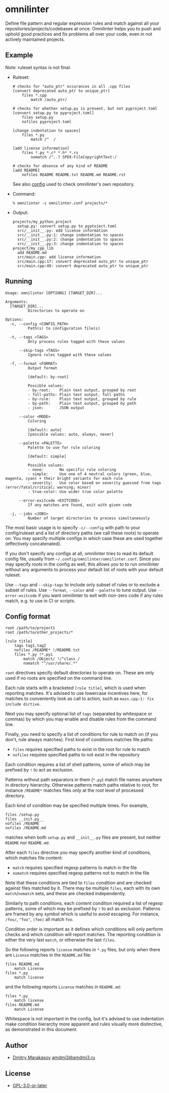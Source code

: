 # omnilinter

Define file pattern and regular expression rules and match against all
your repositories/projects/codebases at once. Omnilinter helps you to
push and uphold good practices and fix problems all over your code, even
in not actively maintained projects.

## Example

Note: ruleset syntax is not final.

- Ruleset:

  ```
  # checks for "auto_ptr" occurances in all .cpp files
  [convert deprecated auto_ptr to unique_ptr]
      files *.cpp
          match /auto_ptr/

  # checks for whether setup.py is present, but not pyproject.toml
  [convert setup.py to pyproject.toml]
      files setup.py
      nofiles pyproject.toml

  [change indentation to spaces]
      files *.py
          match /^	/
  
  [add license information]
      files *.py *.c* *.h* *.rs
          nomatch /^..? SPDX-FileCopyrightText:/

  # checks for absence of any kind of README
  [add README]
      nofiles README README.txt README.md README.rst
  ```

  See also [config](.omnilinter.conf) used to check omnilinter's own repository.

- Command:

  ```
  % omnilinter -c omnilinter.conf projects/*
  ```

- Output:

  ```
  projects/my_python_project
    setup.py: convert setup.py to pyptoject.toml
    src/__init__.py: add license information
    src/__init__.py:1: change indentation to spaces
    src/__init__.py:2: change indentation to spaces
    src/__init__.py:3: change indentation to spaces
  project/my_cpp_lib
    add README.md
    src/main.cpp: add license information
    src/main.cpp:17: convert deprecated auto_ptr to unique_ptr
    src/main.cpp:49: convert deprecated auto_ptr to unique_ptr
  ```

## Running

```
Usage: omnilinter [OPTIONS] [TARGET_DIR]...

Arguments:
  [TARGET_DIR]...
          Directories to operate on

Options:
  -c, --config <CONFIG_PATH>
          Path(s) to configuration file(s)

  -t, --tags <TAGS>
          Only process rules tagged with these values

      --skip-tags <TAGS>
          Ignore rules tagged with these values

  -f, --format <FORMAT>
          Output format
          
          [default: by-root]

          Possible values:
          - by-root:    Plain text output, grouped by root
          - full-paths: Plain text output, full paths
          - by-rule:    Plain text output, grouped by rule
          - by-path:    Plain text output, grouped by path
          - json:       JSON output

      --color <MODE>
          Coloring
          
          [default: auto]
          [possible values: auto, always, never]

      --palette <PALETTE>
          Palette to use for rule coloring
          
          [default: simple]

          Possible values:
          - none:       No specific rule coloring
          - simple:     Use one of 4 neutral colors (green, blue, magenta, cyan) + their bright variants for each rule
          - severity:   Use color based on severity guessed from tags (error/fatal/critical; warning; minor)
          - true-color: Use wider true color palette

      --error-exitcode <EXITCODE>
          If any matches are found, exit with given code

  -j, --jobs <JOBS>
          Number of target directories to process simultaneously
```

The most basic usage is to specify `-c/--config` with path to your
config/ruleset and a list of directory paths (we call these _roots_) to
operate on. You may specify multiple configs in which case these are used
together (effectively concatenated).

If you don't specify any configs at all, omnilinter tries to read its default
config file, usually from `~/.config/omnilinter/omnilinter.conf`. Since you may
specify _roots_ in the config as well, this allows you to to run omnilinter
without any arguments to process your default list of roots with your default
ruleset.

Use `--tags` and `--skip-tags` to include only subset of rules or to exclude
a subset of rules. Use `--format`, `--color` and `--palette` to tune output.
Use `--error-exitcode` if you want omnilinter to exit with non-zero code if
any rules match, e.g. to use in CI or scripts.

## Config format

```
root /path/to/project1
root /path/to/other_projects/*

[rule title]
	tags tag1,tag2
	nofiles /README* !/README.txt
	files *.py !*.pyi
		match /Object/ !/^class /
		nomatch "^/usr/share/.*"
```

`root` directives specify default directories to operate on. These are
only used if no roots are specified on the command line.

Each rule starts with a bracketed `[rule title]`, which is used when
reporting matches. It's advised to use lowercase incentives here,
for matches to conveniently look as call to action, such as `main.cpp:1:
 fix include dirtive`.

Next you may specify optional list of `tags` (separated by whitespace
or commas) by which you may enable and disable rules from the command line.

Finally, you need to specify a list of conditions for rule to match on
(if you don't, rule always matches). First kind of conditions matches
file paths:
- `files` requires specified paths to exist in the root for rule to match
- `nofiles` requires specified paths to not exist in the repository

Each condition requires a list of shell patterns, some of which may be
prefixed by `!` to act as exclusion.

Patterns without path separators in them (`*.py`) match file names anywhere
in directory hierarchy. Otherwise patterns match paths relative to root,
for instance `/README*` matches files only at the root level of processed
directory.

Each kind of condition may be specified multiple times. For example,

```
files /setup.py
files __init.py__
nofiles /README
nofiles /README.md
```

matches when both `setup.py` and `__init__.py` files are present,
but neither `README` nor `README.md`.

After each `files` directive you may specify another kind of conditions,
which matches file content:
- `match` requires specified regexp patterns to match in the file
- `nomatch` requires specified regexp patterns not to match in the file

Note that these conditions are tied to `files` condition and are checked
against files matched by it. There may be multiple `files`, each with
its own `match`/`nomatch` sets, and these are checked independently.

Similarly to path conditions, each content condition required a list of
regexp patterns, some of which may be prefixed by `!` to act as exclusion.
Patterns are framed by any symbol which is useful to avoid escaping.
For instance, `/foo/`, `"foo"`, `|foo|` all match `foo`.

Condition order is important as it defines which conditions will only
perform checks and which condition will report matches. The reporting
condition is either the very last `match`, or otherwise the last `files`.

So the following reports `license` matches in `*.py` files, but only
when there are `License` matches in the `README.md` file:
```
files README.md
    match License
files *.py
    match license
```
and the following reports `License` matches in `README.md`:
```
files *.py
    match license
files README.md
    match License
```

Whitespace is not important in the config, but it's advised to use
indentation make condition hierarchy more apparent and rules visually
more distinctive, as demonstrated in this document.

## Author

* [Dmitry Marakasov](https://github.com/AMDmi3) <amdmi3@amdmi3.ru>

## License

* [GPL-3.0-or-later](LICENSE)
